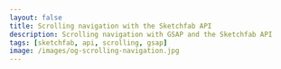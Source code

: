 ```yaml
---
layout: false
title: Scrolling navigation with the Sketchfab API
description: Scrolling navigation with GSAP and the Sketchfab API
tags: [sketchfab, api, scrolling, gsap]
image: /images/og-scrolling-navigation.jpg
---
```


<script setup>
import Scrolling from '../components/Scrolling.vue'
import CodePenEmbed from '../components/CodePenEmbed.vue'
import { onBeforeMount, ref } from 'vue'
const onClick = () => {
  window.location.href = './scrolling.html'
}
const id = ref('e4dd6d342fa044b99732b484985797b6')

onBeforeMount(() => {
  // If we have an id in the query string, use that instead
  window.location.search.substring(1).split('&').forEach((param) => {
    const [key, value] = param.split('=')
    if (key === 'id') {
      id.value = value
    }
  })
})
</script>

<Scrolling :id="id"/>

